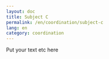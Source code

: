 ```yaml
---
layout: doc
title: Subject C 
permalink: /en/coordination/subject-c
lang: en
category: coordination
---
```


Put your text etc here

